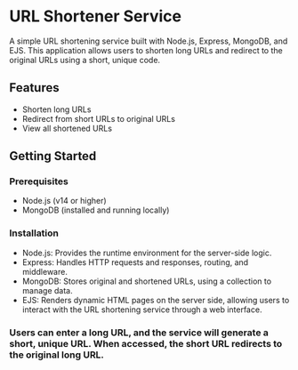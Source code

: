 # URL Shortener Service

A simple URL shortening service built with Node.js, Express, MongoDB, and EJS. This application allows users to shorten long URLs and redirect to the original URLs using a short, unique code.

## Features

- Shorten long URLs
- Redirect from short URLs to original URLs
- View all shortened URLs

## Getting Started

### Prerequisites

- Node.js (v14 or higher)
- MongoDB (installed and running locally)

### Installation

- Node.js: Provides the runtime environment for the server-side logic.
- Express: Handles HTTP requests and responses, routing, and middleware.
- MongoDB: Stores original and shortened URLs, using a collection to manage data.
- EJS: Renders dynamic HTML pages on the server side, allowing users to interact with the URL shortening service through a web interface.

### Users can enter a long URL, and the service will generate a short, unique URL. When accessed, the short URL redirects to the original long URL.
